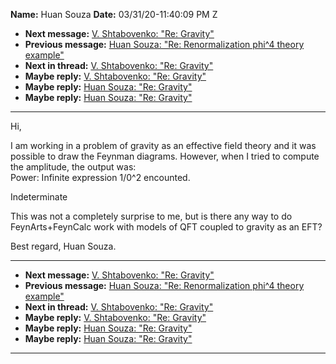 **Name:** Huan Souza
**Date:** 03/31/20-11:40:09 PM Z

  - **Next message:** [V. Shtabovenko: "Re: Gravity"](1580.html)
  - **Previous message:** [Huan Souza: "Re: Renormalization phi^4 theory
    example"](1578.html)
  - **Next in thread:** [V. Shtabovenko: "Re: Gravity"](1580.html)
  - **Maybe reply:** [V. Shtabovenko: "Re: Gravity"](1580.html)
  - **Maybe reply:** [Huan Souza: "Re: Gravity"](1581.html)
  - **Maybe reply:** [Huan Souza: "Re: Gravity"](1583.html)

-----

Hi,  

I am working in a problem of gravity as an effective field theory and it
was possible to draw the Feynman diagrams. However, when I tried to
compute the amplitude, the output was:  
Power: Infinite expression 1/0^2 encounted.  

Indeterminate  

This was not a completely surprise to me, but is there any way to do
FeynArts+FeynCalc work with models of QFT coupled to gravity as an
EFT?  

Best regard, Huan Souza.  

-----

  - **Next message:** [V. Shtabovenko: "Re: Gravity"](1580.html)
  - **Previous message:** [Huan Souza: "Re: Renormalization phi^4 theory
    example"](1578.html)
  - **Next in thread:** [V. Shtabovenko: "Re: Gravity"](1580.html)
  - **Maybe reply:** [V. Shtabovenko: "Re: Gravity"](1580.html)
  - **Maybe reply:** [Huan Souza: "Re: Gravity"](1581.html)
  - **Maybe reply:** [Huan Souza: "Re: Gravity"](1583.html)

-----

